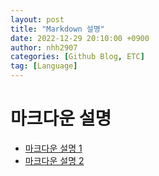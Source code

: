 ```yaml
---
layout: post
title: "Markdown 설명"
date: 2022-12-29 20:10:00 +0900
author: nhh2907
categories: [Github Blog, ETC]
tag: [Language]
---
```


# 마크다운 설명
- [마크다운 설명 1](https://seong6496.github.io/posts/%EB%A7%88%ED%81%AC%EB%8B%A4%EC%9A%B4-%EC%82%AC%EC%9A%A9%EB%B0%A9%EB%B2%95/)
- [마크다운 설명 2](https://www.irgroup.org/posts/usage-markdown/)
